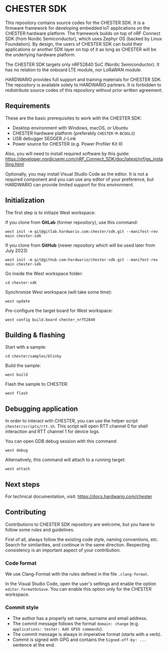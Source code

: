 # CHESTER SDK

This repository contains source codes for the CHESTER SDK. It is a firmware framework for developing embedded IoT applications on the CHESTER hardware platform. The framework builds on top of nRF Connect SDK (from Nordic Semiconductor), which uses Zephyr OS (backed by Linux Foundation). By design, the users of CHESTER SDK can build their applications or another SDK layer on top of it as long as CHESTER will be the underlying hardware platform.

The CHESTER SDK targets only nRF52840 SoC (Nordic Semiconductor). It has no relation to the onboard LTE module, nor LoRaWAN module.

HARDWARIO provides full support and training materials for CHESTER SDK. The repository is available solely to HARDWARIO partners. It is forbidden to redistribute source codes of this repository without prior written agreement.

## Requirements

These are the basic prerequisites to work with the CHESTER SDK:

* Desktop environment with Windows, macOS, or Ubuntu
* CHESTER hardware platform (preferably `CHESTER-M-BCDGLS`)
* USB debugger SEGGER J-Link
* Power source for CHESTER (e.g. Power Profiler Kit II)

Also, you will need to install required software by this guide:
https://developer.nordicsemi.com/nRF_Connect_SDK/doc/latest/nrf/gs_installing.html

Optionally, you may install Visual Studio Code as the editor. It is not a required component and you can use any editor of your preference, but HARDWARIO can provide limited support for this environment.

## Initialization

The first step is to initiaze West workspace:

If you clone from **GitLab** (former repository), use this command:
```
west init -m git@gitlab.hardwario.com:chester/sdk.git --manifest-rev main chester-sdk
```

If you clone from **GitHub** (newer repository which will be used later from July 2023)
```
west init -m git@github.com:hardwario/chester-sdk.git --manifest-rev main chester-sdk
```

Go inside the West workspace folder:

```
cd chester-sdk
```

Synchronize West workspace (will take some time):

```
west update
```

Pre-configure the target board for West workspace:

```
west config build.board chester_nrf52840
```

## Building & flashing

Start with a sample:

```
cd chester/samples/blinky
```

Build the sample:

```
west build
```

Flash the sample to CHESTER:

```
west flash
```

## Debugging application

In order to interact with CHESTER, you can use the helper script `chester/scripts/rtt.sh`. This script will open RTT channel 0 for shell interaction and RTT channel 1 for device logs.

You can open GDB debug session with this command:

```
west debug
```

Alternatively, this command will attach to a running target:

```
west attach
```

## Next steps

For technical documentation, visit: https://docs.hardwario.com/chester

## Contributing

Contributions to CHESTER SDK repository are welcome, but you have to follow some rules and guidelines.

First of all, always follow the existing code style, naming conventions, etc. Search for similarities, and continue in the same direction. Respecting consistency is an important aspect of your contribution.

### Code format

We use Clang-Format with the rules defined in the file `.clang-format`.

In the Visual Studio Code, open the user's settings and enable the option `editor.formatOnSave`. You can enable this option only for the CHESTER workspace.

### Commit style

- The author has a properly set name, surname and email address.
- The commit message follows the format `domain: change` (e.g. `applications: tester: Add GPIO commands`).
- The commit message is always in imperative format (starts with a verb).
- Commit is signed with GPG and contains the `Signed-off-by: ...` sentence at the end.

